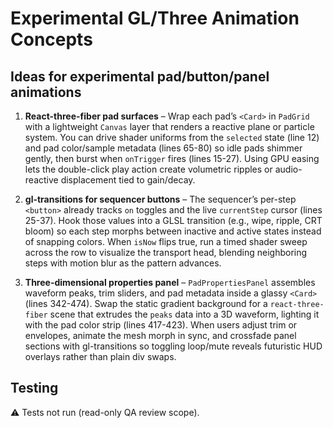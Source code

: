 # Experimental GL/Three Animation Concepts

## Ideas for experimental pad/button/panel animations

1. **React-three-fiber pad surfaces** – Wrap each pad’s `<Card>` in `PadGrid` with a lightweight `Canvas` layer that renders a reactive plane or particle system. You can drive shader uniforms from the `selected` state (line 12) and pad color/sample metadata (lines 65-80) so idle pads shimmer gently, then burst when `onTrigger` fires (lines 15-27). Using GPU easing lets the double-click play action create volumetric ripples or audio-reactive displacement tied to gain/decay.

2. **gl-transitions for sequencer buttons** – The sequencer’s per-step `<button>` already tracks `on` toggles and the live `currentStep` cursor (lines 25-37). Hook those values into a GLSL transition (e.g., wipe, ripple, CRT bloom) so each step morphs between inactive and active states instead of snapping colors. When `isNow` flips true, run a timed shader sweep across the row to visualize the transport head, blending neighboring steps with motion blur as the pattern advances.

3. **Three-dimensional properties panel** – `PadPropertiesPanel` assembles waveform peaks, trim sliders, and pad metadata inside a glassy `<Card>` (lines 342-474). Swap the static gradient background for a `react-three-fiber` scene that extrudes the `peaks` data into a 3D waveform, lighting it with the pad color strip (lines 417-423). When users adjust trim or envelopes, animate the mesh morph in sync, and crossfade panel sections with gl-transitions so toggling loop/mute reveals futuristic HUD overlays rather than plain div swaps.

## Testing
⚠️ Tests not run (read-only QA review scope).
